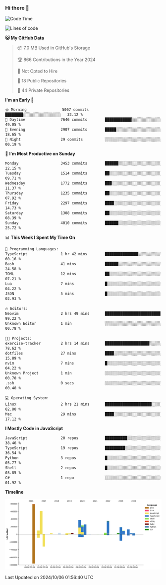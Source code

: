### Hi there 👋

<!--
**Clumsy-Coder/Clumsy-Coder** is a ✨ _special_ ✨ repository because its `README.md` (this file) appears on your GitHub profile.

Here are some ideas to get you started:

- 🔭 I’m currently working on ...
- 🌱 I’m currently learning ...
- 👯 I’m looking to collaborate on ...
- 🤔 I’m looking for help with ...
- 💬 Ask me about ...
- 📫 How to reach me: ...
- 😄 Pronouns: ...
- ⚡ Fun fact: ...
-->

<!-- anmol098/waka-readme-stats -->
<!--START_SECTION:waka-->
![Code Time](http://img.shields.io/badge/Code%20Time-898%20hrs%2046%20mins-blue)

![Lines of code](https://img.shields.io/badge/From%20Hello%20World%20I%27ve%20Written-3.4%20million%20lines%20of%20code-blue)

**🐱 My GitHub Data** 

> 📦 7.0 MB Used in GitHub's Storage 
 > 
> 🏆 866 Contributions in the Year 2024
 > 
> 🚫 Not Opted to Hire
 > 
> 📜 18 Public Repositories 
 > 
> 🔑 44 Private Repositories 
 > 
**I'm an Early 🐤** 

```text
🌞 Morning                5007 commits        ████████░░░░░░░░░░░░░░░░░   32.12 % 
🌆 Daytime                7646 commits        ████████████░░░░░░░░░░░░░   49.05 % 
🌃 Evening                2907 commits        █████░░░░░░░░░░░░░░░░░░░░   18.65 % 
🌙 Night                  29 commits          ░░░░░░░░░░░░░░░░░░░░░░░░░   00.19 % 
```
📅 **I'm Most Productive on Sunday** 

```text
Monday                   3453 commits        ██████░░░░░░░░░░░░░░░░░░░   22.15 % 
Tuesday                  1514 commits        ██░░░░░░░░░░░░░░░░░░░░░░░   09.71 % 
Wednesday                1772 commits        ███░░░░░░░░░░░░░░░░░░░░░░   11.37 % 
Thursday                 1235 commits        ██░░░░░░░░░░░░░░░░░░░░░░░   07.92 % 
Friday                   2297 commits        ████░░░░░░░░░░░░░░░░░░░░░   14.73 % 
Saturday                 1308 commits        ██░░░░░░░░░░░░░░░░░░░░░░░   08.39 % 
Sunday                   4010 commits        ██████░░░░░░░░░░░░░░░░░░░   25.72 % 
```


📊 **This Week I Spent My Time On** 

```text
💬 Programming Languages: 
TypeScript               1 hr 42 mins        ███████████████░░░░░░░░░░   60.16 % 
Bash                     41 mins             ██████░░░░░░░░░░░░░░░░░░░   24.58 % 
TOML                     12 mins             ██░░░░░░░░░░░░░░░░░░░░░░░   07.21 % 
Lua                      7 mins              █░░░░░░░░░░░░░░░░░░░░░░░░   04.22 % 
JSON                     5 mins              █░░░░░░░░░░░░░░░░░░░░░░░░   02.93 % 

🔥 Editors: 
Neovim                   2 hrs 49 mins       █████████████████████████   99.22 % 
Unknown Editor           1 min               ░░░░░░░░░░░░░░░░░░░░░░░░░   00.78 % 

🐱‍💻 Projects: 
exercise-tracker         2 hrs 14 mins       ████████████████████░░░░░   78.62 % 
dotfiles                 27 mins             ████░░░░░░░░░░░░░░░░░░░░░   15.89 % 
nvim                     7 mins              █░░░░░░░░░░░░░░░░░░░░░░░░   04.22 % 
Unknown Project          1 min               ░░░░░░░░░░░░░░░░░░░░░░░░░   00.78 % 
.ssh                     0 secs              ░░░░░░░░░░░░░░░░░░░░░░░░░   00.48 % 

💻 Operating System: 
Linux                    2 hrs 21 mins       █████████████████████░░░░   82.88 % 
Mac                      29 mins             ████░░░░░░░░░░░░░░░░░░░░░   17.12 % 
```

**I Mostly Code in JavaScript** 

```text
JavaScript               20 repos            ██████████░░░░░░░░░░░░░░░   38.46 % 
TypeScript               19 repos            █████████░░░░░░░░░░░░░░░░   36.54 % 
Python                   3 repos             █░░░░░░░░░░░░░░░░░░░░░░░░   05.77 % 
Shell                    2 repos             █░░░░░░░░░░░░░░░░░░░░░░░░   03.85 % 
C#                       1 repo              ░░░░░░░░░░░░░░░░░░░░░░░░░   01.92 % 
```



**Timeline**

![Lines of Code chart](https://raw.githubusercontent.com/Clumsy-Coder/Clumsy-Coder/main/assets/bar_graph.png)


 Last Updated on 2024/10/06 01:56:40 UTC
<!--END_SECTION:waka-->
